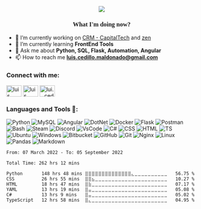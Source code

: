 <p align="center">
  <a href="https://github.com/DenverCoder1/readme-typing-svg"><img src="https://readme-typing-svg.herokuapp.com/?lines=Hi👋,%20I'm%20Luis%20Cedillo%20;Junior%20Python%20Developer;Always%20learning%20new%20things!&font=Fira%20Code&center=true&width=440&height=45&color=33bced&vCenter=true&size=25"></a>
</p>
<link rel="preconnect" href="https://fonts.googleapis.com">
<link rel="preconnect" href="https://fonts.gstatic.com" crossorigin>
<link href="https://fonts.googleapis.com/css2?family=Fira+Code:wght@300&display=swap" rel="stylesheet">
<h3 align="center" style="font-family:'Fira Code',normal;">What I'm doing now?</h3>
</link>

- 🔭 I’m currently working on [CRM - CapitalTech](https://stg-crmpv.finmaster.mx/) and <a href="https://github.com/heben-mx/zen">zen</a>
- 🌱 I’m currently learning **FrontEnd Tools**
- 💬 Ask me about **Python, SQL, Flask, Automation, Angular**
- 📫 How to reach me **luis.cedillo.maldonado@gmail.com**

<h3 align="left">Connect with me:</h3>
<p align="left">
<a href="https://www.linkedin.com/in/luis-cedillo-maldonado-8585b0221/" target="blank"><img align="center" src="https://raw.githubusercontent.com/rahuldkjain/github-profile-readme-generator/master/src/images/icons/Social/linked-in-alt.svg" alt="luis cedillo maldonado" height="30" width="40" /></a>
<a href="https://www.facebook.com/luis.cedillo.792/" target="blank"><img align="center" src="https://raw.githubusercontent.com/rahuldkjain/github-profile-readme-generator/master/src/images/icons/Social/facebook.svg" alt="luis cedillo" height="30" width="40" /></a>
<a href="https://instagram.com/lui._.cedm" target="blank"><img align="center" src="https://raw.githubusercontent.com/rahuldkjain/github-profile-readme-generator/master/src/images/icons/Social/instagram.svg" alt="lui._.cedm" height="30" width="40" /></a>
</p>

<h3 align="left">Languages and Tools 📎:</h3>

![Python](https://img.shields.io/badge/Python-FFD43B?style=for-the-badge&logo=python&logoColor=blue)
![MySQL](https://img.shields.io/badge/MySQL-005C84?style=for-the-badge&logo=mysql&logoColor=white)
![Angular](https://img.shields.io/badge/Angular-DD0031?style=for-the-badge&logo=angular&logoColor=white)
![DotNet](https://img.shields.io/badge/.NET-512BD4?style=for-the-badge&logo=dotnet&logoColor=white)
![Docker](https://img.shields.io/badge/Docker-2CA5E0?style=for-the-badge&logo=docker&logoColor=white)
![Flask](https://img.shields.io/badge/Flask-000000?style=for-the-badge&logo=flask&logoColor=white)
![Postman](https://img.shields.io/badge/Postman-FF6C37?style=for-the-badge&logo=Postman&logoColor=white)
![Bash](https://img.shields.io/badge/Shell_Script-121011?style=for-the-badge&logo=gnu-bash&logoColor=white)
![Steam](https://img.shields.io/badge/Steam-000000?style=for-the-badge&logo=steam&logoColor=white)
![Discord](https://img.shields.io/badge/Discord-5865F2?style=for-the-badge&logo=discord&logoColor=white)
![VsCode](https://img.shields.io/badge/VSCode-0078D4?style=for-the-badge&logo=visual%20studio%20code&logoColor=white)
![C#](https://img.shields.io/badge/C%23-239120?style=for-the-badge&logo=c-sharp&logoColor=white)
![CSS](https://img.shields.io/badge/CSS3-1572B6?style=for-the-badge&logo=css3&logoColor=white)
![HTML](https://img.shields.io/badge/HTML5-E34F26?style=for-the-badge&logo=html5&logoColor=white)
![TS](https://img.shields.io/badge/TypeScript-007ACC?style=for-the-badge&logo=typescript&logoColor=white)
![Ubuntu](https://img.shields.io/badge/Ubuntu-E95420?style=for-the-badge&logo=ubuntu&logoColor=white)
![Windows](https://img.shields.io/badge/Windows-0078D6?style=for-the-badge&logo=windows&logoColor=white)
![Bitbucket](https://img.shields.io/badge/bitbucket-%230047B3.svg?style=for-the-badge&logo=bitbucket&logoColor=white)
![GitHub](https://img.shields.io/badge/github-%23121011.svg?style=for-the-badge&logo=github&logoColor=white)
![Git](https://img.shields.io/badge/git-%23F05033.svg?style=for-the-badge&logo=git&logoColor=white)
![Nginx](https://img.shields.io/badge/nginx-%23009639.svg?style=for-the-badge&logo=nginx&logoColor=white)
![Linux](https://img.shields.io/badge/Linux-FCC624?style=for-the-badge&logo=linux&logoColor=black)
![Pandas](https://img.shields.io/badge/pandas-%23150458.svg?style=for-the-badge&logo=pandas&logoColor=white)
![Markdown](https://img.shields.io/badge/markdown-%23000000.svg?style=for-the-badge&logo=markdown&logoColor=white)

<!--START_SECTION:waka-->

```text
From: 07 March 2022 - To: 05 September 2022

Total Time: 262 hrs 12 mins

Python       148 hrs 48 mins ⣿⣿⣿⣿⣿⣿⣿⣿⣿⣿⣿⣿⣿⣿⣄⣀⣀⣀⣀⣀⣀⣀⣀⣀⣀   56.75 %
CSS          26 hrs 55 mins  ⣿⣿⣦⣀⣀⣀⣀⣀⣀⣀⣀⣀⣀⣀⣀⣀⣀⣀⣀⣀⣀⣀⣀⣀⣀   10.27 %
HTML         18 hrs 47 mins  ⣿⣷⣀⣀⣀⣀⣀⣀⣀⣀⣀⣀⣀⣀⣀⣀⣀⣀⣀⣀⣀⣀⣀⣀⣀   07.17 %
YAML         13 hrs 19 mins  ⣿⣤⣀⣀⣀⣀⣀⣀⣀⣀⣀⣀⣀⣀⣀⣀⣀⣀⣀⣀⣀⣀⣀⣀⣀   05.08 %
C#           13 hrs 9 mins   ⣿⣤⣀⣀⣀⣀⣀⣀⣀⣀⣀⣀⣀⣀⣀⣀⣀⣀⣀⣀⣀⣀⣀⣀⣀   05.02 %
TypeScript   12 hrs 58 mins  ⣿⣄⣀⣀⣀⣀⣀⣀⣀⣀⣀⣀⣀⣀⣀⣀⣀⣀⣀⣀⣀⣀⣀⣀⣀   04.95 %
```

<!--END_SECTION:waka-->
